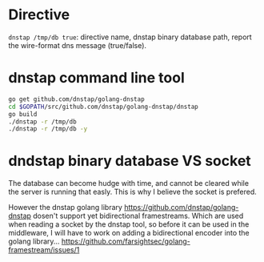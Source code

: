 # Directive

`dnstap /tmp/db true`: directive name, dnstap binary database path, report the wire-format dns message (true/false).

# dnstap command line tool

```sh
go get github.com/dnstap/golang-dnstap
cd $GOPATH/src/github.com/dnstap/golang-dnstap/dnstap
go build
./dnstap -r /tmp/db
./dnstap -r /tmp/db -y
```

# dndstap binary database VS socket

The database can become hudge with time, and cannot be cleared while the server is running that
easly. This is why I believe the socket is prefered.

However the dnstap golang library https://github.com/dnstap/golang-dnstap dosen't support yet bidirectional framestreams.
Which are used when reading a socket by the dnstap tool, so before it can be used in the middleware, I will have to work on adding a bidirectional encoder into the golang library...
https://github.com/farsightsec/golang-framestream/issues/1
